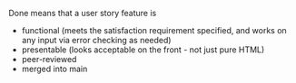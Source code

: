 Done means that a user story feature is

- functional (meets the satisfaction requirement specified, and works on any input via error checking as needed)
- presentable (looks acceptable on the front - not just pure HTML)
- peer-reviewed
- merged into main
